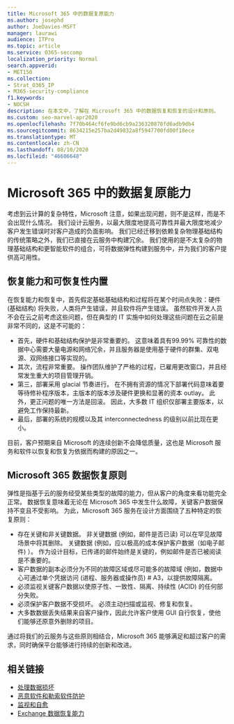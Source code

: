 ```yaml
---
title: Microsoft 365 中的数据复原能力
ms.author: josephd
author: JoeDavies-MSFT
manager: laurawi
audience: ITPro
ms.topic: article
ms.service: O365-seccomp
localization_priority: Normal
search.appverid:
- MET150
ms.collection:
- Strat_O365_IP
- M365-security-compliance
f1.keywords:
- NOCSH
description: 在本文中，了解在 Microsoft 365 中的数据恢复和恢复的设计和原则。
ms.custom: seo-marvel-apr2020
ms.openlocfilehash: 7f70b464cf6fe9bd6cb9a236320878fd6adb9db4
ms.sourcegitcommit: 8634215e257ba2d49832a8f5947700fd00f18ece
ms.translationtype: MT
ms.contentlocale: zh-CN
ms.lasthandoff: 08/10/2020
ms.locfileid: "46606648"
---
```

# <a name="data-resiliency-in-microsoft-365"></a>Microsoft 365 中的数据复原能力

考虑到云计算的复杂特性，Microsoft 注意，如果出现问题，则不是这样，而是不会出现什么情况。 我们设计云服务，以最大限度地提高可靠性并最大限度地减少客户发生错误时对客户造成的负面影响。 我们已经迁移到依赖复杂物理基础结构的传统策略之外，我们已直接在云服务中构建冗余。 我们使用的是不太复杂的物理基础结构和更智能软件的组合，可将数据弹性构建到服务中，并为我们的客户提供高可用性。 

## <a name="resiliency-and-recoverability-are-built-in"></a>恢复能力和可恢复性内置 

在恢复能力和恢复中，首先假定基础基础结构和过程将在某个时间点失败：硬件 (基础结构) 将失败，人类将产生错误，并且软件将产生错误。 虽然软件开发人员不会在云之前考虑这些问题，但在典型的 IT 实施中如何处理这些问题在云之前是非常不同的，这是不可能的：

- 首先，硬件和基础结构保护是非常重要的。 这意味着具有99.99% 可靠性的数据中心需要大量电源和网络冗余，并且服务器是使用基于硬件的群集、双电源、双网络接口等实现的。 
- 其次，流程非常重要。 操作团队维护了严格的过程，已雇用更改窗口，并且经常发生重大的项目管理开销。 
- 第三，部署采用 glacial 节奏进行。 在不拥有资源的情况下部署代码意味着要等待修补程序版本，主版本的版本涉及硬件更换和显著的资本 outlay。 此外，更正问题的唯一方法是回滚。 因此，大多数 IT 组织仅部署主要版本，以避免工作保持最新。 
- 最后，部署的系统的规模以及其 interconnectedness 的级别以前比现在更小。 

目前，客户预期来自 Microsoft 的连续创新不会降低质量，这也是 Microsoft 服务和软件以恢复和恢复为依据而构建的原因之一。 

## <a name="microsoft-365-data-resiliency-principles"></a>Microsoft 365 数据恢复原则

弹性是指基于云的服务经受某些类型的故障的能力，但从客户的角度来看功能完全正常。 数据恢复意味着无论在 Microsoft 365 中发生什么故障，关键客户数据保持不变且不受影响。 为此，Microsoft 365 服务在设计方面围绕了五种特定的恢复原则：

- 存在关键和非关键数据。 非关键数据 (例如，邮件是否已读) 可以在罕见故障场景中将其删除。 关键数据 (例如，应以极高的成本保护客户数据（如电子邮件) ）。 作为设计目标，已传递的邮件始终是关键的，例如邮件是否已被阅读是不重要的。 
- 客户数据的副本必须分为不同的故障区域或尽可能多的故障域 (例如，数据中心可通过单个凭据访问 (进程、服务器或操作员) # A3，以提供故障隔离。 
- 必须监视关键客户数据以使原子性、一致性、隔离、持续性 (ACID) 的任何部分失败。 
- 必须保护客户数据不受损坏。 必须主动扫描或监视、修复和恢复。 
- 大多数数据丢失结果来自客户操作，因此允许客户使用 GUI 自行恢复，使他们能够还原意外删除的项目。 
 
通过将我们的云服务与这些原则相结合，Microsoft 365 能够满足和超过客户的需求，同时确保平台能够进行持续的创新和改进。 

## <a name="related-links"></a>相关链接

- [处理数据损坏](office-365-dealing-with-data-corruption.md)
- [恶意软件和勒索软件防护](office-365-malware-and-ransomware-protection.md)
- [监视和自愈](office-365-monitoring-and-self-healing.md)
- [Exchange 数据恢复能力](office-365-exchange-data-resiliency.md)